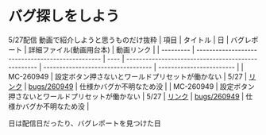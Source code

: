 # バグ探しをしよう
5/27配信
動画で紹介しようと思うものだけ抜粋
| 項目      | タイトル                                         | 日   | バグレポート                                       | 詳細ファイル(動画用台本)           | 動画リンク               |
| --------- | ------------------------------------------------ | ---- | -------------------------------------------------- | ---------------------------------- | ------------------------ |
| MC-260949 | 設定ボタン押さないとワールドプリセットが働かない | 5/27 | [リンク](https://bugs.mojang.com/browse/MC-260949) | [bugs/260949](bugs/260949/main.md) | 仕様かバグか不明なため没 |
| MC-260949 | 設定ボタン押さないとワールドプリセットが働かない | 5/27 | [リンク](https://bugs.mojang.com/browse/MC-260949) | [bugs/260949](bugs/260949/main.md) | 仕様かバグか不明なため没 |

日は配信日だったり、バグレポートを見つけた日
